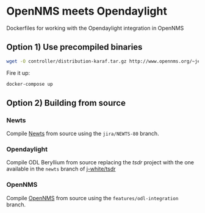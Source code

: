 # OpenNMS meets Opendaylight

Dockerfiles for working with the Opendaylight integration in OpenNMS

## Option 1) Use precompiled binaries

```sh
wget -O controller/distribution-karaf.tar.gz http://www.opennms.org/~jesse/odl/distribution-karaf-0.4.0-Beryllium-nms-02262016.tar.gz
```

Fire it up:
```sh
docker-compose up
```

## Option 2) Building from source

### Newts

Compile [Newts](https://github.com/OpenNMS/newts) from source using the `jira/NEWTS-80` branch.

### Opendaylight

Compile ODL Beryllium from source replacing the *tsdr* project with the one available in the `newts` branch of [j-white/tsdr](https://github.com/j-white/tsdr)

### OpenNMS

Compile [OpenNMS](https://github.com/OpenNMS/opennms) from source using the `features/odl-integration` branch.
